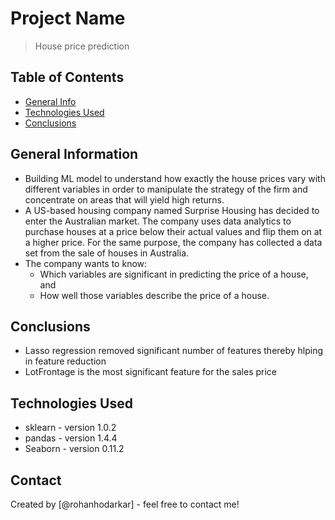 # Project Name
> House price prediction


## Table of Contents
* [General Info](#general-information)
* [Technologies Used](#technologies-used)
* [Conclusions](#conclusions)

<!-- You can include any other section that is pertinent to your problem -->

## General Information
- Building ML model to understand how exactly the house prices vary with different variables in order to  manipulate the strategy of the firm and concentrate on areas that will yield high returns.
- A US-based housing company named Surprise Housing has decided to enter the Australian market. The company uses data analytics to purchase houses at a price below their actual values and flip them on at a higher price. For the same purpose, the company has collected a data set from the sale of houses in Australia.
- The company wants to know:
	- Which variables are significant in predicting the price of a house, and
	- How well those variables describe the price of a house.

<!-- You don't have to answer all the questions - just the ones relevant to your project. -->

## Conclusions
- Lasso regression removed significant number of features thereby hlping in feature reduction
- LotFrontage is the most significant feature for the sales price

<!-- You don't have to answer all the questions - just the ones relevant to your project. -->


## Technologies Used
- sklearn - version 1.0.2
- pandas - version 1.4.4
- Seaborn - version 0.11.2

<!-- As the libraries versions keep on changing, it is recommended to mention the version of library used in this project -->




## Contact
Created by [@rohanhodarkar] - feel free to contact me!


<!-- Optional -->
<!-- ## License -->
<!-- This project is open source and available under the [... License](). -->

<!-- You don't have to include all sections - just the one's relevant to your project -->